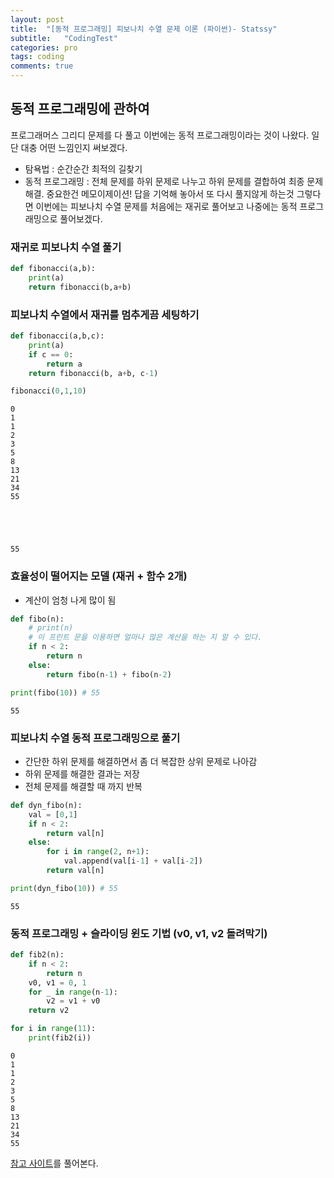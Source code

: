 ```yaml
---
layout: post
title:  "[동적 프로그래밍] 피보나치 수열 문제 이론 (파이썬)- Statssy"
subtitle:   "CodingTest"
categories: pro
tags: coding
comments: true
---
```


## 동적 프로그래밍에 관하여
프로그래머스 그리디 문제를 다 풀고 이번에는 동적 프로그래밍이라는 것이 나왔다. 일단 대충 어떤 느낌인지 써보겠다.
- 탐욕법 : 순간순간 최적의 길찾기
- 동적 프로그래밍 : 전체 문제를 하위 문제로 나누고 하위 문제를 결합하여 최종 문제 해결. 중요한건 메모이제이션! 답을 기억해 놓아서 또 다시 풀지않게 하는것
그렇다면 이번에는 피보나치 수열 문제를 처음에는 재귀로 풀어보고 나중에는 동적 프로그래밍으로 풀어보겠다.

### 재귀로 피보나치 수열 풀기


```python
def fibonacci(a,b):
    print(a)
    return fibonacci(b,a+b)
```

### 피보나치 수열에서 재귀를 멈추게끔 세팅하기


```python
def fibonacci(a,b,c):
    print(a)
    if c == 0:
        return a
    return fibonacci(b, a+b, c-1)
```


```python
fibonacci(0,1,10)
```

    0
    1
    1
    2
    3
    5
    8
    13
    21
    34
    55





    55



### 효율성이 떨어지는 모델 (재귀 + 함수 2개)
- 계산이 엄청 나게 많이 됨


```python
def fibo(n):
    # print(n)
    # 이 프린트 문을 이용하면 얼마나 많은 계산을 하는 지 알 수 있다.
    if n < 2:
        return n
    else:
        return fibo(n-1) + fibo(n-2)

print(fibo(10)) # 55
```

    55


### 피보나치 수열 동적 프로그래밍으로 풀기
- 간단한 하위 문제를 해결하면서 좀 더 복잡한 상위 문제로 나아감
- 하위 문제를 해결한 결과는 저장
- 전체 문제를 해결할 때 까지 반복


```python
def dyn_fibo(n):
    val = [0,1]
    if n < 2:
        return val[n]
    else:
        for i in range(2, n+1):
            val.append(val[i-1] + val[i-2])
        return val[n]

print(dyn_fibo(10)) # 55
```

    55


### 동적 프로그래밍 + 슬라이딩 윈도 기법 (v0, v1, v2 돌려막기)


```python
def fib2(n):
    if n < 2:
        return n
    v0, v1 = 0, 1
    for _ in range(n-1):
        v2 = v1 + v0
    return v2

for i in range(11):
    print(fib2(i))
```

    0
    1
    1
    2
    3
    5
    8
    13
    21
    34
    55

[참고 사이트](https://comdoc.tistory.com/entry/33-%ED%94%BC%EB%B3%B4%EB%82%98%EC%B9%98-%EC%88%98%EC%97%B4%EA%B3%BC-%EB%8F%99%EC%A0%81-%ED%94%84%EB%A1%9C%EA%B7%B8%EB%9E%98%EB%B0%8D)를 풀어본다.
  


